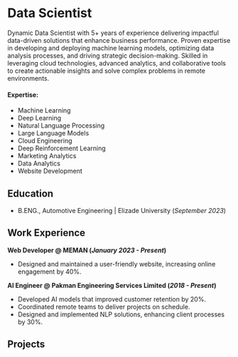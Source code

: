 # Data Scientist
Dynamic Data Scientist with 5+ years of experience delivering impactful data-driven solutions that enhance business performance. Proven expertise in developing and deploying machine learning models, optimizing data analysis processes, and driving strategic decision-making. Skilled in leveraging cloud technologies, advanced analytics, and collaborative tools to create actionable insights and solve complex problems in remote environments.

#### Expertise: 
- Machine Learning
- Deep Learning
- Natural Language Processing
- Large Language Models
- Cloud Engineering
- Deep Reinforcement Learning
- Marketing Analytics
- Data Analytics
- Website Development

## Education
- B.ENG., Automotive Engineering | Elizade University (_September 2023_)								       		

## Work Experience
**Web Developer @ MEMAN (_January 2023 - Present_)**
- Designed and maintained a user-friendly website, increasing online engagement by 40%.

**AI Engineer @ Pakman Engineering Services Limited (_2018 - Present_)**
- Developed AI models that improved customer retention by 20%.
- Coordinated remote teams to deliver projects on schedule.
- Designed and implemented NLP solutions, enhancing client processes by 30%.

## Projects
<!-- ### Data-Driven EEG Band Discovery with Decision Trees
[Publication](https://www.mdpi.com/1424-8220/22/8/3048)

Developed objective strategy for discovering optimal EEG bands based on signal power spectra using **Python**. This data-driven approach led to better characterization of the underlying power spectrum by identifying bands that outperformed the more commonly used band boundaries by a factor of two. The proposed method provides a fully automated and flexible approach to capturing key signal components and possibly discovering new indices of brain activity.

![EEG Band Discovery](/assets/img/eeg_band_discovery.jpeg)

### Decoding Physical and Cognitive Impacts of Particulate Matter Concentrations at Ultra-Fine Scales
[Publication](https://www.mdpi.com/1424-8220/22/11/4240)

Used **Matlab** to train over 100 machine learning models which estimated particulate matter concentrations based on a suite of over 300 biometric variables. We found biometric variables can be used to accurately estimate particulate matter concentrations at ultra-fine spatial scales with high fidelity (r2 = 0.91) and that smaller particles are better estimated than larger ones. Inferring environmental conditions solely from biometric measurements allows us to disentangle key interactions between the environment and the body.

![Bike Study](/assets/img/bike_study.jpeg)-->
